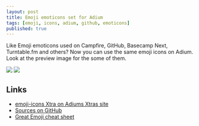 ```yaml
---
layout: post
title: Emoji emoticons set for Adium
tags: [emoji, icons, adium, github, emoticons]
published: true
---
```


Like Emoji emoticons used on Campfire, GitHub, Basecamp Next, Turntable.fm and others?
Now you can use the same emoji icons on Adium. Look at the preview image for the some of them.

![](https://img.skitch.com/20120326-xdgtcdrundmpk5ygnpxd9r2tnf.jpg)
![](http://www.adiumxtras.com/images/pictures/emojiicons_2_39797_8270_image_12788.jpg)

Links
-----
* [emoji-icons Xtra on Adiums Xtras site](http://www.adiumxtras.com/index.php?a=xtras&xtra_id=8270)
* [Sources on GitHub](https://github.com/shtirlic/emoji-icons.AdiumEmoticonSet)
* [Great Emoji cheat sheet](http://www.emoji-cheat-sheet.com/)
